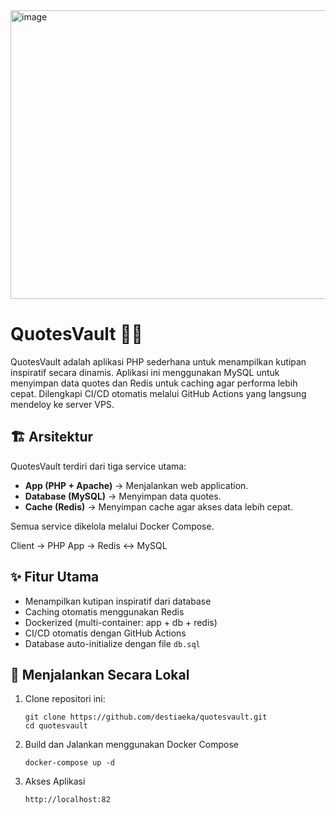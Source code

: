 <img width="1226" height="462" alt="image" src="https://github.com/user-attachments/assets/5f1b7714-0098-4f54-b9c4-2dc2e38309f5" />

# QuotesVault 🧠✨
QuotesVault adalah aplikasi PHP sederhana untuk menampilkan kutipan inspiratif secara dinamis. Aplikasi ini menggunakan MySQL untuk menyimpan data quotes dan Redis untuk caching agar performa lebih cepat. Dilengkapi CI/CD otomatis melalui GitHub Actions yang langsung mendeloy ke server VPS.

## 🏗️ Arsitektur
QuotesVault terdiri dari tiga service utama:
- **App (PHP + Apache)** → Menjalankan web application.
- **Database (MySQL)** → Menyimpan data quotes.
- **Cache (Redis)** → Menyimpan cache agar akses data lebih cepat.

Semua service dikelola melalui Docker Compose.

Client → PHP App → Redis ↔ MySQL

## ✨ Fitur Utama
- Menampilkan kutipan inspiratif dari database
- Caching otomatis menggunakan Redis
- Dockerized (multi-container: app + db + redis)
- CI/CD otomatis dengan GitHub Actions
- Database auto-initialize dengan file `db.sql`

## 🚀 Menjalankan Secara Lokal

1. Clone repositori ini:
   ```
   git clone https://github.com/destiaeka/quotesvault.git
   cd quotesvault
   ```
2. Build dan Jalankan menggunakan Docker Compose
   ```
   docker-compose up -d
   ```
3. Akses Aplikasi
   ```
   http://localhost:82
   ```
